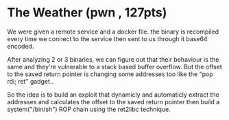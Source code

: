 # The Weather (pwn , 127pts)

We were given a remote service and a docker file. the binary is recompiled every time we connect to the service then sent to us through it base64 encoded.

After analyzing 2 or 3 binaries, we can figure out that their behaviour is the same and they're vulnerable to a stack based buffer overflow. But the offset to the saved return pointer is changing some addresses too like the "pop rdi; ret" gadget..

So the idea is to build an exploit that dynamicly and automaticly extract the addresses and calculates the offset to the saved return pointer then build a system("/bin/sh") ROP chain using the ret2libc technique. 
